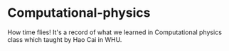 # Computational-physics
How time flies!
It's a record of what we learned in Computational physics class which taught by Hao Cai in WHU.
